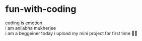 # fun-with-coding
coding is emotion
<br>
i am anilabha mukherjee
<br>
i am a beggeiner today i  upload my mini project for first time 🙏🙏
